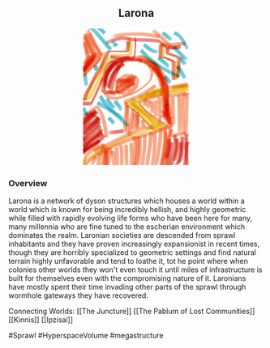 <h2 align="center">Larona
</h2>
<p align="center">
<img src="https://github.com/Insculpo/Sandbox_Galaxy/blob/Galactic/Stellar_Abyss_Setting_Bible/Photo_Directory/larona.png" width="210" height="270">
</p>

### Overview

Larona is a network of dyson structures which houses a world within a world which is known for being incredibly hellish, and highly geometric while filled with rapidly evolving life forms who have been here for many, many millennia who are fine tuned to the escherian environment which dominates the realm.  Laronian societies are descended from sprawl inhabitants and they have proven increasingly expansionist in recent times, though they are horribly specialized to geometric settings and find natural terrain highly unfavorable and tend to loathe it, tot he point where when colonies other worlds they won't even touch it until miles of infrastructure is built for themselves even with the compromising nature of it.  Laronians have mostly spent their time invading other parts of the sprawl through wormhole gateways they have recovered.

Connecting Worlds:
[[The Juncture]]
[[The Pablum of Lost Communities]]
[[Kinnis]]
[[Ipzisal]]

#Sprawl 
#HyperspaceVolume
#megastructure 